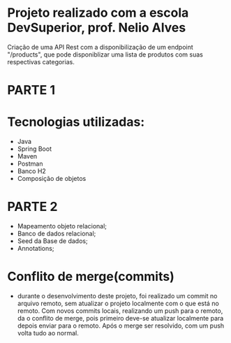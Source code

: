 # Projeto realizado com a escola DevSuperior, prof. Nelio Alves

Criação de uma API Rest com a disponibilização de um endpoint "/products", que pode disponiblizar uma lista de produtos com suas respectivas categorias.

# PARTE 1

# Tecnologias utilizadas: 

- Java
- Spring Boot
- Maven
- Postman
- Banco H2
- Composição de objetos

# PARTE 2

- Mapeamento objeto relacional;
- Banco de dados relacional;
- Seed da Base de dados;
- Annotations;

# Conflito de merge(commits)

- durante o desenvolvimento deste projeto, foi realizado um commit no arquivo remoto, sem atualizar o projeto localmente com o que está no remoto. Com novos commits locais, realizando um push para o remoto, da o conflito de merge, pois primeiro deve-se atualizar localmente para depois enviar para o remoto. Após o merge ser resolvido, com um push volta tudo ao normal. 


